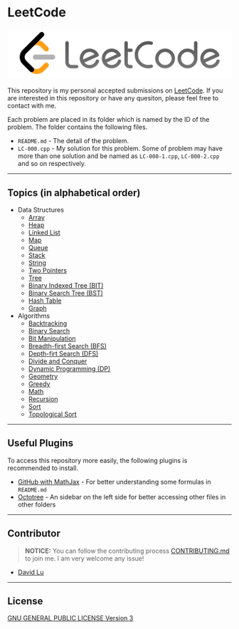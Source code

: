 # LeetCode

![](res/leetcode.png)

This repository is my personal accepted submissions on [LeetCode](https://leetcode.com/problemset/all/). If you are interested in this repository or have any quesiton, please feel free to contact with me.

Each problem are placed in its folder which is named by the ID of the problem. The folder contains the following files.
* `README.md` - The detail of the problem.
* `LC-000.cpp` - My solution for this problem. Some of problem may have more than one solution and be named as `LC-000-1.cpp`, `LC-000-2.cpp` and so on respectively.

---
## Topics (in alphabetical order)

* Data Structures
    * [Array](https://leetcode.com/tag/array/)
    * [Heap](https://leetcode.com/tag/heap/)
    * [Linked List](https://leetcode.com/tag/linked-list/)
    * [Map](https://leetcode.com/tag/map/)
    * [Queue](https://leetcode.com/tag/queue/)
    * [Stack](https://leetcode.com/tag/stack/)
    * [String](https://leetcode.com/tag/string/)
    * [Two Pointers](https://leetcode.com/tag/two-pointers/)
    * [Tree](https://leetcode.com/tag/tree/)
    * [Binary Indexed Tree (BIT)](https://leetcode.com/tag/binary-indexed-tree/)
    * [Binary Search Tree (BST)](https://leetcode.com/tag/binary-search-tree/)
    * [Hash Table](https://leetcode.com/tag/hash-table/)
    * [Graph](https://leetcode.com/tag/graph/)
* Algorithms
    * [Backtracking](https://leetcode.com/tag/backtracking/)
    * [Binary Search](https://leetcode.com/tag/binary-search/)
    * [Bit Manipulation](https://leetcode.com/tag/bit-manipulation/)
    * [Breadth-first Search (BFS)](https://leetcode.com/tag/breadth-first-search/)
    * [Depth-firt Search (DFS)](https://leetcode.com/tag/depth-first-search/)
    * [Divide and Conquer](https://leetcode.com/tag/divide-and-conquer/)
    * [Dynamic Programming (DP)](https://leetcode.com/tag/dynamic-programming/)
    * [Geometry](https://leetcode.com/tag/geometry/)
    * [Greedy](https://leetcode.com/tag/greedy/)
    * [Math](https://leetcode.com/tag/math/)
    * [Recursion](https://leetcode.com/tag/recursion/)
    * [Sort](https://leetcode.com/tag/sort/)
    * [Topological Sort](https://leetcode.com/tag/topological-sort/)

---
## Useful Plugins

To access this repository more easily, the following plugins is recommended to install.
* [GitHub with MathJax](https://chrome.google.com/webstore/detail/github-with-mathjax/ioemnmodlmafdkllaclgeombjnmnbima?utm_source=chrome-ntp-icon) - For better understanding some formulas in `README.md`
* [Octotree](https://chrome.google.com/webstore/detail/octotree/bkhaagjahfmjljalopjnoealnfndnagc?utm_source=chrome-ntp-icon) - An sidebar on the left side for better accessing other files in other folders

---
## Contributor

> **NOTICE:** You can follow the contributing process [CONTRIBUTING.md](CONTRIBUTING.md) to join me. I am very welcome any issue!

* [David Lu](https://github.com/yungshenglu)

---
## License

[GNU GENERAL PUBLIC LICENSE Version 3](LICENSE)
